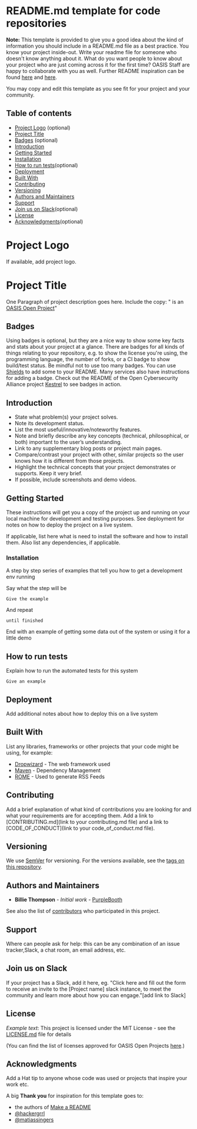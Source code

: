 # README.md template for code repositories


**Note:** This template is provided to give you a good idea about the kind of information you should include in a README.md file as a best practice. You know your project inside-out. Write your readme file for someone who doesn't know anything about it. What do you want people to know about your project who are just coming across it for the first time? OASIS Staff are happy to collaborate with you as well. Further README inspiration can be found [here](https://www.makeareadme.com/) and [here](https://github.com/hackergrrl/art-of-readme#readme).

You may copy and edit this template as you see fit for your project and your community.

Table of contents
-----------------

* [Project Logo](#project-logo) (optional)
* [Project Title](#project-title)
* [Badges](#badges) (optional)
* [Introduction](#introduction)
* [Getting Started](#installation)
* [Installation](#installion)
* [How to run tests](#how-to-run-tests)(optional)
* [Deployment](#deployment)
* [Built With](#built-with)
* [Contributing](#contributing)
* [Versioning](#versioning)
* [Authors and Maintainers](#authors-and-maintainers)
* [Support](#support)
* [Join us on Slack](#join-us-on-slack)(optional)
* [License](#license)
* [Acknowledgments](#acknowledgements)(optional)

# Project Logo
If available, add project logo.

# Project Title

One Paragraph of project description goes here. Include the copy: "<PROJECT NAME> is an [OASIS Open Project](https://oasis-open-projects.org/)"

## Badges

Using badges is optional, but they are a nice way to show some key facts and stats about your project at a glance. There are badges for all kinds of things relating to your repository, e.g. to show the license you're using, the programming language, the number of forks, or a CI badge to show build/test status. Be mindful not to use too many badges. You can use [Shields](http://shields.io/) to add some to your README. Many services also have instructions for adding a badge. Check out the README of the Open Cybersecurity Alliance project [Kestrel](https://github.com/opencybersecurityalliance/kestrel-lang) to see badges in action.

## Introduction

* State what problem(s) your project solves.
* Note its development status.
* List the most useful/innovative/noteworthy features.
* Note and briefly describe any key concepts (technical,  philosophical, or both) important to the user’s understanding.
* Link to any supplementary blog posts or project main pages.
* Compare/contrast your project with other, similar projects so the user knows how it is different from those projects.
* Highlight the technical concepts that your project demonstrates or supports. Keep it very brief.
* If possible, include screenshots and demo videos.

## Getting Started

These instructions will get you a copy of the project up and running on your local machine for development and testing purposes. See deployment for notes on how to deploy the project on a live system.

If applicable, list here what is need to install the software and how to install them. Also list any dependencies, if applicable.


### Installation

A step by step series of examples that tell you how to get a development env running

Say what the step will be

```
Give the example
```

And repeat

```
until finished
```

End with an example of getting some data out of the system or using it for a little demo

## How to run tests

Explain how to run the automated tests for this system

```
Give an example
```

## Deployment

Add additional notes about how to deploy this on a live system

## Built With

List any libraries, frameworks or other projects that your code might be using,
for example:

* [Dropwizard](http://www.dropwizard.io/1.0.2/docs/) - The web framework used
* [Maven](https://maven.apache.org/) - Dependency Management
* [ROME](https://rometools.github.io/rome/) - Used to generate RSS Feeds

## Contributing

Add a brief explanation of what kind of contributions you are looking for and what your requirements are for accepting them. Add a link to [CONTRIBUTING.md](link to your contributing.md file) and a link to [CODE_OF_CONDUCT](link to your code_of_conduct.md file).


## Versioning

We use [SemVer](http://semver.org/) for versioning. For the versions available, see the [tags on this repository](https://github.com/your/project/tags).

## Authors and Maintainers

* **Billie Thompson** - *Initial work* - [PurpleBooth](https://github.com/PurpleBooth)

See also the list of [contributors](https://github.com/your/project/contributors) who participated in this project.

## Support
Where can people ask for help: this can be any combination of an issue tracker,Slack, a chat room, an email address, etc.

## Join us on Slack
If your project has a Slack, add it here, eg. "Click here and fill out the form to receive an invite to the [Project name] slack instance, to meet the community and learn more about how you can engage."[add link to Slack]

## License

*Example text*: This project is licensed under the MIT License - see the [LICENSE.md](LICENSE.md) file for details

(You can find the list of licenses approved for OASIS Open Projects [here](https://www.oasis-open.org/policies-guidelines/open-projects-process/#repository-specification-licenses).)

## Acknowledgments

Add a Hat tip to anyone whose code was used or projects that inspire your work etc.

A big **Thank you** for inspiration for this template goes to:
* the authors of [Make a README](https://www.makeareadme.com/)
* [@hackergrrl](https://github.com/hackergrrl/art-of-readme#readme)
* [@matiassingers](https://github.com/matiassingers/awesome-readme)
